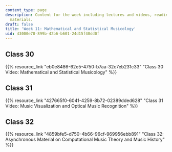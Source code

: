 ```yaml
---
content_type: page
description: Content for the week including lectures and videos, readings, and asynchronous
  materials.
draft: false
title: 'Week 11: Mathematical and Statistical Musicology'
uid: 43000e70-899b-42b6-b601-24d15f48dd0f
---
```

## Class 30

{{% resource_link "eb0e8486-62e5-4750-b7aa-32c7eb231c33" "Class 30 Video: Mathematical and Statistical Musicology" %}}

## Class 31

{{% resource_link "427665f0-6041-4259-8b72-02389dded628" "Class 31 Video: Music Visualization and Optical Music Recognition" %}}

## Class 32

{{% resource_link "4859bfe5-d750-4b66-96cf-969956ebb891" "Class 32: Asynchronous Material on Computational Music Theory and Music History" %}}